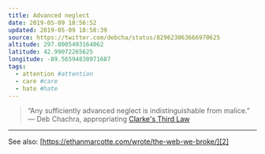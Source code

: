 ```yaml
---
title: Advanced neglect
date: 2019-05-09 18:56:52
updated: 2019-05-09 18:58:39
source: https://twitter.com/debcha/status/829623063666970625
altitude: 297.0005493164062
latitude: 42.99072265625
longitude: -89.56594830971687
tags:
  - attention #attention
  - care #care
  - hate #hate
---
```

> “Any sufficiently advanced neglect is indistinguishable from malice.”
> — Deb Chachra, appropriating [Clarke's Third Law][1]

* * *

See also: [https://ethanmarcotte.com/wrote/the-web-we-broke/][2]

[1]: https://en.wikipedia.org/wiki/Clarke%27s_three_laws
[2]: https://ethanmarcotte.com/wrote/the-web-we-broke/